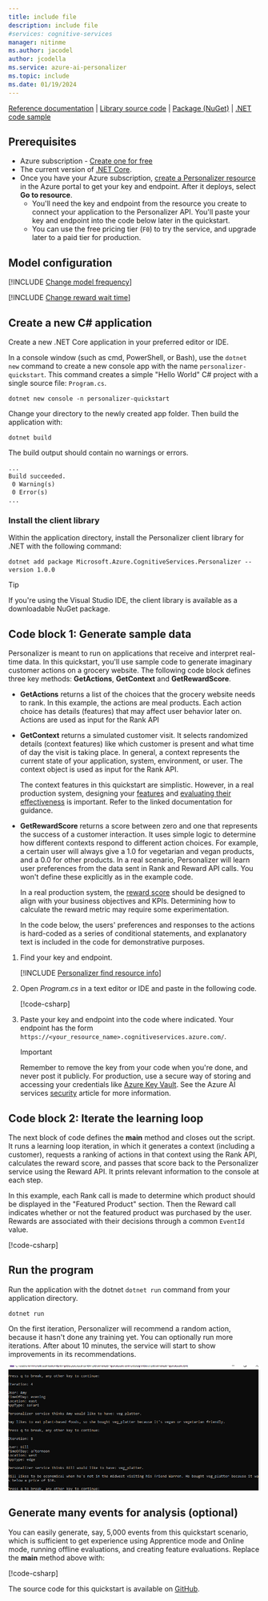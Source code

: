 ```yaml
---
title: include file
description: include file
#services: cognitive-services
manager: nitinme
ms.author: jacodel
author: jcodella
ms.service: azure-ai-personalizer
ms.topic: include
ms.date: 01/19/2024
---
```


[Reference documentation](/dotnet/api/Microsoft.Azure.CognitiveServices.Personalizer) | [Library source code](https://github.com/Azure/azure-sdk-for-net/tree/master/sdk/cognitiveservices/Personalizer) | [Package (NuGet)](https://www.nuget.org/packages/Microsoft.Azure.CognitiveServices.Personalizer/) | [.NET code sample](https://github.com/Azure-Samples/cognitive-services-quickstart-code/tree/master/dotnet/Personalizer)

## Prerequisites

* Azure subscription - [Create one for free](https://azure.microsoft.com/free/cognitive-services)
* The current version of [.NET Core](https://dotnet.microsoft.com/download/dotnet-core).
* Once you have your Azure subscription, <a href="https://portal.azure.com/#create/Microsoft.CognitiveServicesPersonalizer"  title="Create a Personalizer resource"  target="_blank">create a Personalizer resource </a> in the Azure portal to get your key and endpoint. After it deploys, select **Go to resource**.
   * You'll need the key and endpoint from the resource you create to connect your application to the Personalizer API. You'll paste your key and endpoint into the code below later in the quickstart.
   * You can use the free pricing tier (`F0`) to try the service, and upgrade later to a paid tier for production.

## Model configuration

[!INCLUDE [Change model frequency](change-model-frequency.md)]

[!INCLUDE [Change reward wait time](change-reward-wait-time.md)]


## Create a new C# application

Create a new .NET Core application in your preferred editor or IDE.

In a console window (such as cmd, PowerShell, or Bash), use the `dotnet new` command to create a new console app with the name `personalizer-quickstart`. This command creates a simple "Hello World" C# project with a single source file: `Program.cs`.

```console
dotnet new console -n personalizer-quickstart
```

Change your directory to the newly created app folder. Then build the application with:

```console
dotnet build
```

The build output should contain no warnings or errors.

```console
...
Build succeeded.
 0 Warning(s)
 0 Error(s)
...
```

### Install the client library

Within the application directory, install the Personalizer client library for .NET with the following command:

```console
dotnet add package Microsoft.Azure.CognitiveServices.Personalizer --version 1.0.0
```

> [!TIP]
> If you're using the Visual Studio IDE, the client library is available as a downloadable NuGet package.

## Code block 1: Generate sample data

Personalizer is meant to run on applications that receive and interpret real-time data. In this quickstart, you'll use sample code to generate imaginary customer actions on a grocery website. The following code block defines three key methods: **GetActions**, **GetContext** and **GetRewardScore**.

- **GetActions** returns a list of the choices that the grocery website needs to rank. In this example, the actions are meal products. Each action choice has details (features) that may affect user behavior later on. Actions are used as input for the Rank API

- **GetContext** returns a simulated customer visit. It selects randomized details (context features) like which customer is present and what time of day the visit is taking place. In general, a context represents the current state of your application, system, environment, or user. The context object is used as input for the Rank API.

   The context features in this quickstart are simplistic. However, in a real production system, designing your [features](../concepts-features.md) and [evaluating their effectiveness](../how-to-feature-evaluation.md) is important. Refer to the linked documentation for guidance.

- **GetRewardScore** returns a score between zero and one that represents the success of a customer interaction. It uses simple logic to determine how different contexts respond to different action choices. For example, a certain user will always give a 1.0 for vegetarian and vegan products, and a 0.0 for other products. In a real scenario, Personalizer will learn user preferences from the data sent in Rank and Reward API calls. You won't define these explicitly as in the example code.

    In a real production system, the [reward score](../concept-rewards.md) should be designed to align with your business objectives and KPIs. Determining how to calculate the reward metric may require some experimentation.

    In the code below, the users' preferences and responses to the actions is hard-coded as a series of conditional statements, and explanatory text is included in the code for demonstrative purposes.

1. Find your key and endpoint.

    [!INCLUDE [Personalizer find resource info](find-azure-resource-info.md)]

1. Open _Program.cs_ in a text editor or IDE and paste in the following code.

     [!code-csharp[](~/cognitive-services-quickstart-code/dotnet/Personalizer/quickstart-sdk/personalizer-quickstart.cs?name=snippet_1)]

1. Paste your key and endpoint into the code where indicated. Your endpoint has the form `https://<your_resource_name>.cognitiveservices.azure.com/`.

    > [!IMPORTANT]
    > Remember to remove the key from your code when you're done, and never post it publicly. For production, use a secure way of storing and accessing your credentials like [Azure Key Vault](/azure/key-vault/general/overview). See the Azure AI services [security](../../security-features.md) article for more information.

## Code block 2: Iterate the learning loop

The next block of code defines the **main** method and closes out the script. It runs a learning loop iteration, in which it generates a context (including a customer), requests a ranking of actions in that context using the Rank API, calculates the reward score, and passes that score back to the Personalizer service using the Reward API. It prints relevant information to the console at each step.

In this example, each Rank call is made to determine which product should be displayed in the "Featured Product" section. Then the Reward call indicates whether or not the featured product was purchased by the user. Rewards are associated with their decisions through a common `EventId` value. 

[!code-csharp[](~/cognitive-services-quickstart-code/dotnet/Personalizer/quickstart-sdk/personalizer-quickstart.cs?name=snippet_2)]


## Run the program

Run the application with the dotnet `dotnet run` command from your application directory.

```console
dotnet run
```

On the first iteration, Personalizer will recommend a random action, because it hasn't done any training yet. You can optionally run more iterations. After about 10 minutes, the service will start to show improvements in its recommendations.

![The quickstart program asks a couple of questions to gather user preferences, known as features, then provides the top action.](../media/csharp-quickstart-commandline-feedback-loop/quickstart-program-feedback-loop-example.png)

## Generate many events for analysis (optional)

You can easily generate, say, 5,000 events from this quickstart scenario, which is sufficient to get experience using Apprentice mode and Online mode, running offline evaluations, and creating feature evaluations. Replace the **main** method above with:

[!code-csharp[](~/cognitive-services-quickstart-code/dotnet/Personalizer/quickstart-sdk/personalizer-quickstart.cs?name=snippet_multi)]

The source code for this quickstart is available on [GitHub](https://github.com/Azure-Samples/cognitive-services-quickstart-code/tree/master/dotnet/Personalizer).
